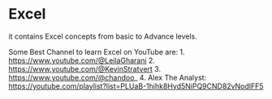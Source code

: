 # Excel
it contains Excel concepts from basic to Advance levels.

Some Best Channel to learn Excel on YouTube are:
          1. https://www.youtube.com/@LeilaGharani
          2. https://www.youtube.com/@KevinStratvert
          3. https://www.youtube.com/@chandoo_
          4. Alex The Analyst: https://youtube.com/playlist?list=PLUaB-1hjhk8Hyd5NiPQ9CND82vNodlFF5
